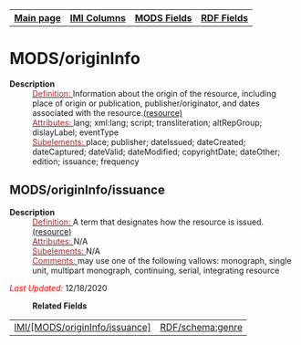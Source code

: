 <!DOCTYPE html>
<html>

<body>
<table style="width:100%">
  <tr>
    <th><a href="index.md">Main page</a></th>
	<th><a href="IMI.md">IMI Columns</a></th>
    <th><a href="MODS.md">MODS Fields</a></th>
    <th><a href="RDF.md">RDF Fields</a></th>
  </tr>
</table>



</dl>
<h1>MODS/originInfo</h1>
<dl>
  <dt><b>Description</b></dt>
  <dd><ins><font color="brown">Definition: </font></ins>Information about the origin of the resource, including place of origin or publication, publisher/originator, and dates associated with the resource.<a href="http://www.loc.gov/standards/mods/userguide/origininfo.md">(resource)</a></dd>
  <dd><ins><font color="brown">Attributes: </font></ins> lang; xml:lang; script; transliteration; altRepGroup; dislayLabel; eventType</dd>
  <dd><ins><font color="brown">Subelements: </font></ins> place; publisher; dateIssued; dateCreated; dateCaptured; dateValid; dateModified; copyrightDate; dateOther; edition; issuance; frequency</dd>
</dl>
<h2>MODS/originInfo/issuance</h2>
<dl>
  <dt><b>Description</b></dt>
  <dd><ins><font color="brown">Definition: </font></ins>A term that designates how the resource is issued.<a href="http://www.loc.gov/standards/mods/userguide/origininfo.md#issuance">(resource)</a></dd>
  <dd><ins><font color="brown">Attributes: </font></ins> N/A</dd>
  <dd><ins><font color="brown">Subelements: </font></ins>N/A</dd>
  <dd><ins><font color="brown">Comments: </font></ins>may use one of the following vallows: monograph, single unit, multipart monograph, continuing, serial, integrating resource</dd>
</dl>
<dl>
<p><font color="red"><i>Last Updated: </i></font>12/18/2020</p>
	<dd><b>Related Fields</b></dd>
		<table>
			<td><a href="IMI.MODS.originInfo.issuance.md">IMI/[MODS/originInfo/issuance]</a></td>
			<td><a href="rdf.genre.md">RDF/schema:genre</a></td>
		</table>
</dl>
</body>
</html>